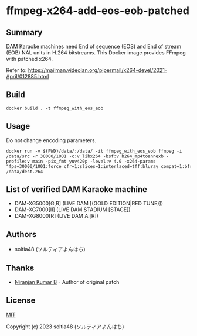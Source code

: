 # ffmpeg-x264-add-eos-eob-patched

## Summary

DAM Karaoke machines need End of sequence (EOS) and End of stream (EOB) NAL units in H.264 bitstreams. This Docker image provides FFmpeg with patched x264.

Refer to: https://mailman.videolan.org/pipermail/x264-devel/2021-April/012885.html

## Build

```
docker build . -t ffmpeg_with_eos_eob
```

## Usage

Do not change encoding parameters.

```
docker run -v ${PWD}/data/:/data/ -it ffmpeg_with_eos_eob ffmpeg -i /data/src -r 30000/1001 -c:v libx264 -bsf:v h264_mp4toannexb -profile:v main -pix_fmt yuv420p -level:v 4.0 -x264-params "fps=30000/1001:force_cfr=1:slices=1:interlaced=tff:bluray_compat=1:bframes=2:opengop=0:keyint=15:keyint_min=15:scenecut=-1:rc=cbr:bitrate=8000:vbv_maxrate=8000:vbv_bufsize=8000:nal_hrd=cbr:eob=1:eos=1" /data/dest.264
```

## List of verified DAM Karaoke machine

- DAM-XG5000[G,R] (LIVE DAM [(GOLD EDITION|RED TUNE)])
- DAM-XG7000[Ⅱ] (LIVE DAM STADIUM [STAGE])
- DAM-XG8000[R] (LIVE DAM Ai[R])

## Authors

- soltia48 (ソルティアよんはち)

## Thanks

- [Niranjan Kumar B](mailto:niranjan@multicorewareinc.com) - Author of original patch

## License

[MIT](https://opensource.org/licenses/MIT)

Copyright (c) 2023 soltia48 (ソルティアよんはち)
